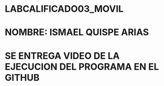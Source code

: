 # LABCALIFICADO03_MOVIL
# NOMBRE: ISMAEL QUISPE ARIAS
# SE ENTREGA VIDEO DE LA EJECUCION DEL PROGRAMA EN EL GITHUB
